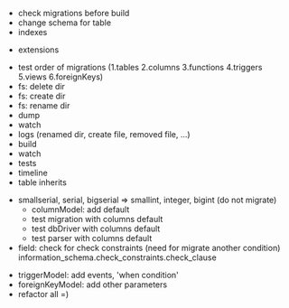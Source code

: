 - check migrations before build
- change schema for table
- indexes
+ extensions
- test order of migrations (1.tables 2.columns 3.functions 4.triggers 5.views 6.foreignKeys)
- fs: delete dir
- fs: create dir
- fs: rename dir
- dump
- watch
- logs (renamed dir, create file, removed file, ...)
- build
- watch
- tests
- timeline
- table inherits
+ smallserial, serial, bigserial => smallint, integer, bigint (do not migrate)
    + columnModel: add default
    + test migration with columns default
    + test dbDriver with columns default
    + test parser with columns default
+ field: check for check constraints (need for migrate another condition)
    information_schema.check_constraints.check_clause
- triggerModel: add events, 'when condition'
- foreignKeyModel: add other parameters
- refactor all =)